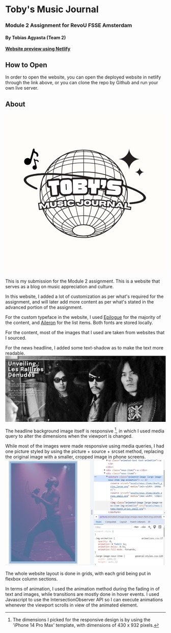 # Toby's Music Journal
### Module 2 Assignment for RevoU FSSE Amsterdam
#### By Tobias Agyasta (Team 2)

[**Website preview using Netlify**](https://tobys-music-journal.netlify.app/)

## How to Open

In order to open the website, you can open the deployed website in netlify through the link above, or you can clone the repo by Github and run your own live server.

## About

![Logo image](assets/news-items/Black%20and%20White%20Modern%20Vintage%20Badge%20Brand%20Logo.png)

This is my submission for the Module 2 assignment. This is a website that serves as a blog on music appreciation and culture. 

In this website, I added a lot of customization as per what's required for the assignment, and will later add more content as per what's stated in the advanced portion of the assignment.

For the custom typeface in the website, I used [Epilogue](https://fonts.google.com/specimen/Epilogue) for the majority of the content, and [Aileron](https://www.dafontfree.io/aileron-font-family/) for the list items. Both fonts are stored locally.

For the content, most of the images that I used are taken from websites that I sourced.

For the news headline, I added some text-shadow as to make the text more readable.
![Text shadow headline](assets/readme/text-shadow.png)

The headline background image itself is responsive [^1], in which I used media query to alter the dimensions when the viewport is changed.

While most of the images were made responsive using media queries, I had one picture styled by using the picture + source + srcset method, replacing the original image with a smaller, cropped image in phone screens.
![Responsive Images](assets/readme/srcset.jpg)

The whole website layout is done in grids, with each grid being put in flexbox column sections. 

In terms of animation, I used the animation method during the fading in of text and images, while transitions are mostly done in hover events. I used Javascript to use the IntersectionObserver API so I can execute animations whenever the viewport scrolls in view of the animated element.




[^1]: The dimensions I picked for the responsive design is by using the 'iPhone 14 Pro Max' template, with dimensions of 430 x 932 pixels.

